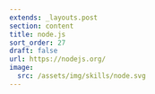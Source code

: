```yaml
---
extends: _layouts.post
section: content
title: node.js
sort_order: 27
draft: false
url: https://nodejs.org/
image:
  src: /assets/img/skills/node.svg
---
```

